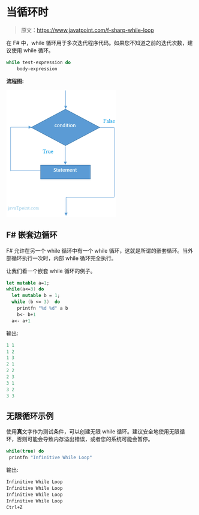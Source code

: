 # 当循环时

> 原文：<https://www.javatpoint.com/f-sharp-while-loop>

在 F# 中，while 循环用于多次迭代程序代码。如果您不知道之前的迭代次数，建议使用 while 循环。

```fs
while test-expression do
    body-expression

```

**流程图:**

![FSHARP While loop 1](img/7c598b4aeb0dcb5b04aa1fa23ea096ce.png)

## F# 嵌套边循环

F# 允许在另一个 while 循环中有一个 while 循环，这就是所谓的嵌套循环。当外部循环执行一次时，内部 while 循环完全执行。

让我们看一个嵌套 while 循环的例子。

```fs
let mutable a=1;    
while(a<=3) do  
  let mutable b = 1;  
  while (b <= 3)  do
    printfn "%d %d" a b   
    b<- b+1
  a<- a+1

```

输出:

```fs
1 1
1 2
1 3
2 1
2 2
2 3
3 1
3 2
3 3

```

## 无限循环示例

使用**真**文字作为测试条件，可以创建无限 while 循环。建议安全地使用无限循环，否则可能会导致内存溢出错误，或者您的系统可能会暂停。

```fs
while(true) do
 printfn "Infinitive While Loop"

```

输出:

```fs
Infinitive While Loop
Infinitive While Loop
Infinitive While Loop
Infinitive While Loop
Ctrl+Z

```